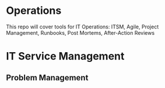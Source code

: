# Operations
This repo will cover tools for IT Operations: ITSM, Agile, Project Management, Runbooks, Post Mortems, After-Action Reviews

# IT Service Management
## Problem Management
